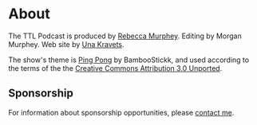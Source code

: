 # About

The TTL Podcast is produced by [Rebecca Murphey][rebecca-murphey]. Editing by
Morgan Murphey. Web site by [Una Kravets][una-kravets].

The show's theme is [Ping Pong][ping-pong] by BambooStickk, and used according
to the terms of the the [Creative Commons Attribution 3.0 Unported][cc-by].

[rebecca-murphey]: http://rmurphey.com
[una-kravets]: http://una.github.io
[ping-pong]: https://soundcloud.com/bamboostickk/ping-pong
[cc-by]: http://creativecommons.org/licenses/by/3.0/

## Sponsorship

For information about sponsorship opportunities, please [contact me][contact].

[contact]: mailto:rmurphey+ttlpodcast@gmail.com